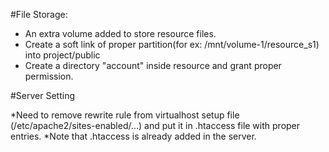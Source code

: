  #File Storage:

* An extra volume added to store resource files.
* Create a soft link of proper partition(for ex: /mnt/volume-1/resource_s1) into project/public
* Create a directory "account" inside resource and grant proper permission.


#Server Setting

*Need to remove rewrite rule from virtualhost setup file (/etc/apache2/sites-enabled/...) and put it in .htaccess file with proper entries.
*Note that .htaccess is already added in the server.
